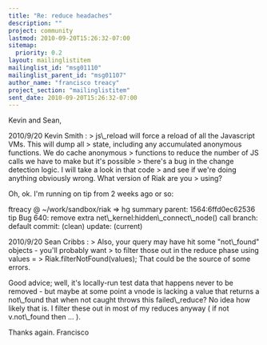 ```yaml
---
title: "Re: reduce headaches"
description: ""
project: community
lastmod: 2010-09-20T15:26:32-07:00
sitemap:
  priority: 0.2
layout: mailinglistitem
mailinglist_id: "msg01110"
mailinglist_parent_id: "msg01107"
author_name: "francisco treacy"
project_section: "mailinglistitem"
sent_date: 2010-09-20T15:26:32-07:00
---
```



Kevin and Sean,

2010/9/20 Kevin Smith :
&gt; js\\_reload will force a reload of all the Javascript VMs. This will dump all 
&gt; state, including any accumulated anonymous functions. We do cache anonymous 
&gt; functions to reduce the number of JS calls we have to make but it's possible 
&gt; there's a bug in the change detection logic. I will take a look in that code 
&gt; and see if we're doing anything obviously wrong. What version of Riak are you 
&gt; using?

Oh, ok. I'm running on tip from 2 weeks ago or so:

ftreacy @ ~/work/sandbox/riak
 =&gt; hg summary
parent: 1564:6ffd0ec62536 tip
 Bug 640: remove extra net\\_kernel:hidden\\_connect\\_node() call
branch: default
commit: (clean)
update: (current)

2010/9/20 Sean Cribbs :
&gt; Also, your query may have hit some "not\\_found" objects - you'll probably want 
&gt; to filter those out in the reduce phase using values = 
&gt; Riak.filterNotFound(values); That could be the source of some errors.

Good advice; well, it's locally-run test data that happens never to be
removed - but maybe at some point a vnode is lacking a value that
returns a not\\_found that when not caught throws this failed\\_reduce? No
idea how likely that is. I filter these out in most of my reduces
anyway ( if not v.not\\_found then ... ).

Thanks again.
Francisco

